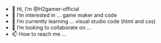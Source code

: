 - 👋 Hi, I’m @H2gamer-official
- 👀 I’m interested in ... game maker and code
- 🌱 I’m currently learning ... visual studio code (html and css)
- 💞️ I’m looking to collaborate on ...
- 📫 How to reach me ...

<!---
H2gamer-official/H2gamer-official is a ✨ special ✨ repository because its `README.md` (this file) appears on your GitHub profile.
You can click the Preview link to take a look at your changes.
--->
